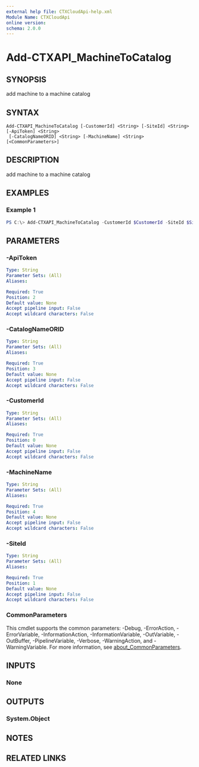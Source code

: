 ```yaml
---
external help file: CTXCloudApi-help.xml
Module Name: CTXCloudApi
online version:
schema: 2.0.0
---
```


# Add-CTXAPI_MachineToCatalog

## SYNOPSIS
add machine to a machine catalog
## SYNTAX

```
Add-CTXAPI_MachineToCatalog [-CustomerId] <String> [-SiteId] <String> [-ApiToken] <String>
 [-CatalogNameORID] <String> [-MachineName] <String> [<CommonParameters>]
```

## DESCRIPTION
add machine to a machine catalog

## EXAMPLES

### Example 1
```powershell
PS C:\> Add-CTXAPI_MachineToCatalog -CustomerId $CustomerId -SiteId $SiteID -ApiToken $ApiToken -CatalogNameORID 1 -MachineName win10
```


## PARAMETERS

### -ApiToken

```yaml
Type: String
Parameter Sets: (All)
Aliases:

Required: True
Position: 2
Default value: None
Accept pipeline input: False
Accept wildcard characters: False
```

### -CatalogNameORID

```yaml
Type: String
Parameter Sets: (All)
Aliases:

Required: True
Position: 3
Default value: None
Accept pipeline input: False
Accept wildcard characters: False
```

### -CustomerId

```yaml
Type: String
Parameter Sets: (All)
Aliases:

Required: True
Position: 0
Default value: None
Accept pipeline input: False
Accept wildcard characters: False
```

### -MachineName

```yaml
Type: String
Parameter Sets: (All)
Aliases:

Required: True
Position: 4
Default value: None
Accept pipeline input: False
Accept wildcard characters: False
```

### -SiteId

```yaml
Type: String
Parameter Sets: (All)
Aliases:

Required: True
Position: 1
Default value: None
Accept pipeline input: False
Accept wildcard characters: False
```

### CommonParameters
This cmdlet supports the common parameters: -Debug, -ErrorAction, -ErrorVariable, -InformationAction, -InformationVariable, -OutVariable, -OutBuffer, -PipelineVariable, -Verbose, -WarningAction, and -WarningVariable. For more information, see [about_CommonParameters](http://go.microsoft.com/fwlink/?LinkID=113216).

## INPUTS

### None

## OUTPUTS

### System.Object
## NOTES

## RELATED LINKS
